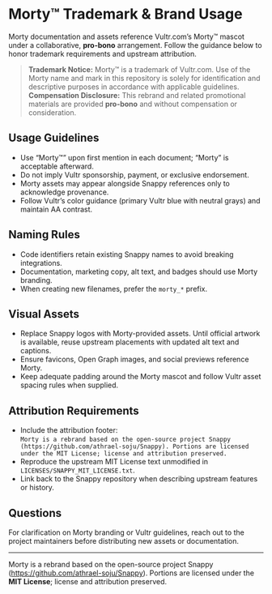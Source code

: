 # Morty™ Trademark & Brand Usage

Morty documentation and assets reference Vultr.com’s Morty™ mascot under a collaborative, **pro-bono** arrangement. Follow the guidance below to honor trademark requirements and upstream attribution.

> **Trademark Notice:** Morty™ is a trademark of Vultr.com. Use of the Morty name and mark in this repository is solely for identification and descriptive purposes in accordance with applicable guidelines.  
> **Compensation Disclosure:** This rebrand and related promotional materials are provided **pro-bono** and without compensation or consideration.

## Usage Guidelines

- Use “Morty™” upon first mention in each document; “Morty” is acceptable afterward.  
- Do not imply Vultr sponsorship, payment, or exclusive endorsement.  
- Morty assets may appear alongside Snappy references only to acknowledge provenance.  
- Follow Vultr’s color guidance (primary Vultr blue with neutral grays) and maintain AA contrast.

## Naming Rules

- Code identifiers retain existing Snappy names to avoid breaking integrations.  
- Documentation, marketing copy, alt text, and badges should use Morty branding.  
- When creating new filenames, prefer the `morty_*` prefix.

## Visual Assets

- Replace Snappy logos with Morty-provided assets. Until official artwork is available, reuse upstream placements with updated alt text and captions.  
- Ensure favicons, Open Graph images, and social previews reference Morty.  
- Keep adequate padding around the Morty mascot and follow Vultr asset spacing rules when supplied.

## Attribution Requirements

- Include the attribution footer:  
  `Morty is a rebrand based on the open-source project Snappy (https://github.com/athrael-soju/Snappy). Portions are licensed under the MIT License; license and attribution preserved.`  
- Reproduce the upstream MIT License text unmodified in `LICENSES/SNAPPY_MIT_LICENSE.txt`.  
- Link back to the Snappy repository when describing upstream features or history.

## Questions

For clarification on Morty branding or Vultr guidelines, reach out to the project maintainers before distributing new assets or documentation.

---

Morty is a rebrand based on the open-source project Snappy (https://github.com/athrael-soju/Snappy). Portions are licensed under the **MIT License**; license and attribution preserved.
